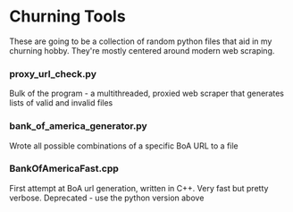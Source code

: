 # Churning Tools

These are going to be a collection of random python files that aid in my churning hobby. They're mostly centered around modern web scraping.

### proxy_url_check.py

Bulk of the program - a multithreaded, proxied web scraper that generates lists of valid and invalid files


### bank_of_america_generator.py

Wrote all possible combinations of a specific BoA URL to a file

### BankOfAmericaFast.cpp

First attempt at BoA url generation, written in C++. Very fast but pretty verbose. Deprecated - use the python version above